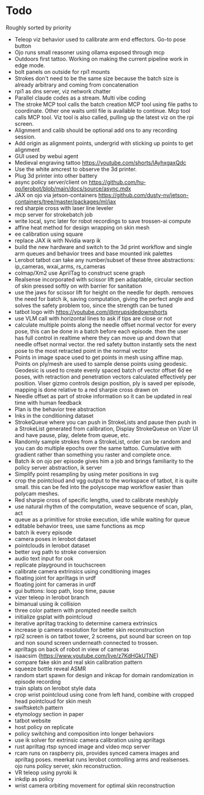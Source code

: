 # Todo

Roughly sorted by priority

- Teleop viz behavior used to calibrate arm end effectors. Go-to pose button
- Ojo runs small reasoner using ollama exposed through mcp
- Outdoors first tattoo. Working on making the current pipeline work in edge mode.
- bolt panels on outside for rpi1 mounts
- Strokes don't need to be the same size because the batch size is already arbitrary and coming from concatenation
- rpi1 as dns server, viz network chatter
- Parallel claude codes as a stream. Multi vibe coding
- The stroke MCP tool calls the batch creation MCP tool using file paths to coordinate. Other one waits until file is available to continue. Mcp tool calls MCP tool. Viz tool is also called, pulling up the latest viz on the rpi screen.
- Alignment and calib should be optional add ons to any recording session. 
- Add origin as alignment points, undergrid with sticking up points to get alignment
- GUI used by webui agent
- Medieval engraving tattoo https://youtube.com/shorts/lAyhxgaxQdc
- Use the white amcrest to observe the 3d printer.
- Plug 3d printer into other battery
- async policy server/client on https://github.com/hu-po/lerobot/blob/main/docs/source/async.mdx
- JAX on ojo via jetson-containers https://github.com/dusty-nv/jetson-containers/tree/master/packages/ml/jax
- red sharpie cross with laser line leveler
- mcp server for strokebatch job
- write local, sync later for robot recordings to save trossen-ai compute
- affine heat method for design wrapping on skin mesh
- ee calibration using square
- replace JAX ik with Nvidia warp ik
- build the new hardware and switch to the 3d print workflow and single arm queues and behavior trees and base mounted ink palettes
- Lerobot tatbot can take any number/subset of these three abstractions: ip_cameras, wxai_arms, rs_cameras
- colmap/Xm2 use AprilTag to construct scene graph
- Realsense incorporated with scissor lift pen adaptable, circular section of skin pressed softly on with barrier for sanitation
- use the jaws for scissor lift for height on the needle for depth. removes the need for batch ik, saving computation, giving the perfect angle and solves the safety problem too, since the strength can be tuned 
- tatbot logo with https://youtube.com/@mrupsidedownshorts
- use VLM call with horizontal lines to ask if tips are close or not
- calculate multiple points along the needle offset normal vector for every pose, this can be done in a batch before each episode. then the user has full control in realtime where they can move up and down that needle offset normal vector. the red safety button instantly sets the next pose to the most retracted point in the normal vector
- Points in image space used to get points in mesh using affine map. Points on ply/mesh are used to sample dense points using geodesic. Geodesic is used to create evenly spaced batch of vector offset 6d ee poses, with retraction and penetration vectors calculated effectively per position.
Viser gizmo controls design position, ply is saved per episode, mapping is done relative to a red sharpie cross drawn on
- Needle offset as part of stroke information so it can be updated in real time with human feedback
- Plan is the behavior tree abstraction
- Inks in the conditioning dataset
- StrokeQueue where you can push in StrokeLists and pause then push in a StrokeList generated from calibration, Display StrokeQueue on Vizer UI and have pause, play, delete from queue, etc. 
- Randomly sample strokes from a StrokeList, order can be random and you can do multiple epochs over the same tattoo. Cumulative with gradient rather than something you raster and complete once. 
- Batch ik on ojo per episode gives him a job and brings familiarity to the policy server abstraction, ik server 
- Simplify point resampling by using meter positions in svg
- crop the pointcloud and vgg output to the workspace of tatbot, it is quite small. this can be fed into the polyscope map workflow easier than polycam meshes.
- Red sharpie cross of specific lengths, used to calibrate mesh/ply
- use natural rhythm of the computation, weave sequence of scan, plan, act
- queue as a primitive for stroke execution, idle while waiting for queue
- editable behavior trees, use same functions as mcp
- batch ik every episode
- camera poses in lerobot dataset 
- pointclouds in lerobot dataset
- better svg path to stroke conversion
- audio text input for ook
- replicate playground in touchscreen
- calibrate camera extrinsics using conditioning images
- floating joint for apriltags in urdf
- floating joint for cameras in urdf
- gui buttons: loop path, loop time, pause
- vizer teleop in lerobot branch
- bimanual using ik collision
- three color pattern with prompted needle switch
- initialize gsplat with pointcloud
- iterative apriltag tracking to determine camera extrinsics
- increase ip camera resolution for better skin reconstruction
- rpi2 screen is on tatbot tower, 2 screens, put sound bar screen on top and non sound screen underneath connected to trossen.
- apriltags on back of robot in view of cameras
- isaacsim (https://www.youtube.com/live/z7KdHGkUTNE)
- compare fake skin and real skin calibration pattern
- squeeze bottle reveal ASMR
- random start spawn for design and inkcap for domain randomization in episode recording
- train splats on lerobot style data
- crop wrist pointcloud using cone from left hand, combine with cropped head pointcloud for skin mesh
- swiftsketch pattern
- etymology section in paper
- tatbot website
- host policy on replicate
- policy switching and composition into longer behaviors
- use ik solver for extrinsic camera calibration using apriltags
- rust apriltag rtsp synced image and video mcp server
- rcam runs on raspberry pis, provides synced camera images and apriltag poses. meerkat runs lerobot controlling arms and realsenses. ojo runs policy server, skin reconstruction.
- VR teleop using pyroki ik
- inkdip as policy
- wrist camera orbiting movement for optimal skin reconstruction